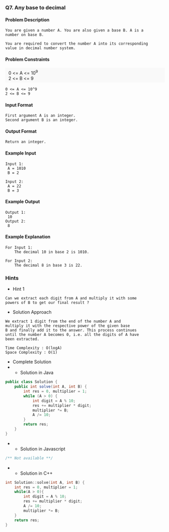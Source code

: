 ### Q7. Any base to decimal
#### Problem Description
```text
You are given a number A. You are also given a base B. A is a 
number on base B.

You are required to convert the number A into its corresponding 
value in decimal number system.
```
#### Problem Constraints
<div style="background-color: #f9f9f9; padding: 5px 10px;">
    0 &lt;= A &lt;= 10<sup>9</sup> <br>
    2 &lt;= B &lt;= 9
</div>

```text
0 <= A <= 10^9
2 <= B <= 9
```
#### Input Format
```text
First argument A is an integer.
Second argument B is an integer.
```
#### Output Format
```text
Return an integer.
```
#### Example Input
```text
Input 1:
 A = 1010
 B = 2

Input 2:
 A = 22 
 B = 3
```
#### Example Output
```text
Output 1:
 10
Output 2:
 8
```
#### Example Explanation
```text
For Input 1:
    The decimal 10 in base 2 is 1010.

For Input 2:
    The decimal 8 in base 3 is 22.
```
### Hints
* Hint 1
```text
Can we extract each digit from A and multiply it with some 
powers of B to get our final result ?
```
* Solution Approach
```text
We extract 1 digit from the end of the number A and 
multiply it with the respective power of the given base 
B and finally add it to the answer. This process continues 
until the number A becomes 0, i.e. all the digits of A have 
been extracted.

Time Complexity : O(logA)
Space Complexity : O(1)
```
* Complete Solution
* * Solution in Java
```java
public class Solution {
    public int solve(int A, int B) {
        int res = 0, multiplier = 1;
        while (A > 0) {
            int digit = A % 10;
            res += multiplier * digit;
            multiplier *= B;
            A /= 10;
        }
        return res;
    }
}
```
* * Solution in Javascript
```javascript
/** Not available **/
```
* * Solution in C++
```cpp
int Solution::solve(int A, int B) {
    int res = 0, multiplier = 1;
	while(A > 0){
		int digit = A % 10;
		res += multiplier * digit;
		A /= 10;
		multiplier *= B;
	}
	return res;
}
```

